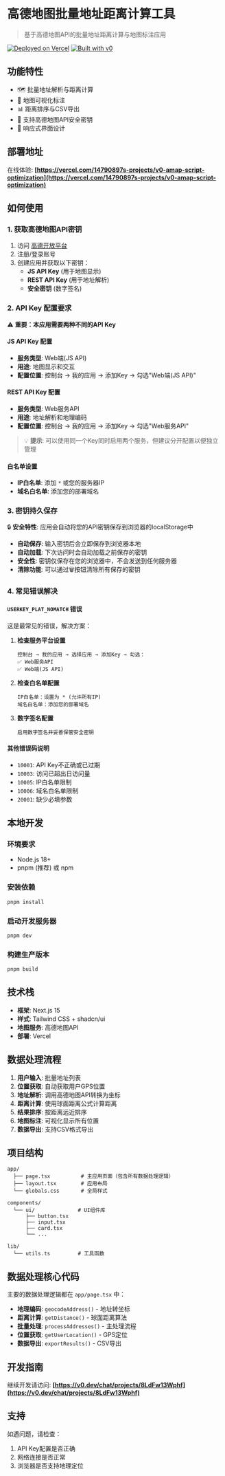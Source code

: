 # 高德地图批量地址距离计算工具

> 基于高德地图API的批量地址距离计算与地图标注应用

[![Deployed on Vercel](https://img.shields.io/badge/Deployed%20on-Vercel-black?style=for-the-badge&logo=vercel)](https://vercel.com/14790897s-projects/v0-amap-script-optimization)
[![Built with v0](https://img.shields.io/badge/Built%20with-v0.dev-black?style=for-the-badge)](https://v0.dev/chat/projects/8LdFw13Wphf)

## 功能特性

- 🗺️ 批量地址解析与距离计算
- 📍 地图可视化标注
- 📊 距离排序与CSV导出
- 🔐 支持高德地图API安全密钥
- 📱 响应式界面设计

## 部署地址

在线体验: **[https://vercel.com/14790897s-projects/v0-amap-script-optimization](https://vercel.com/14790897s-projects/v0-amap-script-optimization)**

## 如何使用

### 1. 获取高德地图API密钥

1. 访问 [高德开放平台](https://console.amap.com/)
2. 注册/登录账号
3. 创建应用并获取以下密钥：
   - **JS API Key** (用于地图显示)
   - **REST API Key** (用于地址解析)
   - **安全密钥** (数字签名)

### 2. API Key 配置要求

⚠️ **重要：本应用需要两种不同的API Key**

#### JS API Key 配置
- **服务类型**: Web端(JS API)
- **用途**: 地图显示和交互
- **配置位置**: 控制台 → 我的应用 → 添加Key → 勾选"Web端(JS API)"

#### REST API Key 配置  
- **服务类型**: Web服务API
- **用途**: 地址解析和地理编码
- **配置位置**: 控制台 → 我的应用 → 添加Key → 勾选"Web服务API"

> 💡 **提示**: 可以使用同一个Key同时启用两个服务，但建议分开配置以便独立管理

#### 白名单设置

- **IP白名单**: 添加 `*` 或您的服务器IP
- **域名白名单**: 添加您的部署域名


### 3. 密钥持久保存

🔒 **安全特性**: 应用会自动将您的API密钥保存到浏览器的localStorage中

- **自动保存**: 输入密钥后会立即保存到浏览器本地
- **自动加载**: 下次访问时会自动加载之前保存的密钥
- **安全性**: 密钥仅保存在您的浏览器中，不会发送到任何服务器
- **清除功能**: 可以通过🗑️按钮清除所有保存的密钥

### 4. 常见错误解决

#### `USERKEY_PLAT_NOMATCH` 错误
这是最常见的错误，解决方案：

1. **检查服务平台设置**
   ```
   控制台 → 我的应用 → 选择应用 → 添加Key → 勾选：
   ✅ Web服务API
   ✅ Web端(JS API)
   ```

2. **检查白名单配置**
   ```
   IP白名单：设置为 * (允许所有IP)
   域名白名单：添加您的部署域名
   ```

3. **数字签名配置**
   ```
   启用数字签名并妥善保管安全密钥
   ```

#### 其他错误码说明
- `10001`: API Key不正确或已过期
- `10003`: 访问已超出日访问量
- `10005`: IP白名单限制
- `10006`: 域名白名单限制
- `20001`: 缺少必填参数

## 本地开发

### 环境要求
- Node.js 18+
- pnpm (推荐) 或 npm

### 安装依赖
```bash
pnpm install
```

### 启动开发服务器
```bash
pnpm dev
```

### 构建生产版本
```bash
pnpm build
```

## 技术栈

- **框架**: Next.js 15
- **样式**: Tailwind CSS + shadcn/ui
- **地图服务**: 高德地图API
- **部署**: Vercel

## 数据处理流程

1. **用户输入**: 批量地址列表
2. **位置获取**: 自动获取用户GPS位置
3. **地址解析**: 调用高德地图API转换为坐标
4. **距离计算**: 使用球面距离公式计算距离
5. **结果排序**: 按距离远近排序
6. **地图标注**: 可视化显示所有位置
7. **数据导出**: 支持CSV格式导出

## 项目结构

```
app/
  ├── page.tsx          # 主应用页面（包含所有数据处理逻辑）
  ├── layout.tsx        # 应用布局
  └── globals.css       # 全局样式

components/
  └── ui/              # UI组件库
      ├── button.tsx
      ├── input.tsx
      ├── card.tsx
      └── ...

lib/
  └── utils.ts         # 工具函数
```

## 数据处理核心代码

主要的数据处理逻辑都在 `app/page.tsx` 中：

- **地理编码**: `geocodeAddress()` - 地址转坐标
- **距离计算**: `getDistance()` - 球面距离算法  
- **批量处理**: `processAddresses()` - 主处理流程
- **位置获取**: `getUserLocation()` - GPS定位
- **数据导出**: `exportResults()` - CSV导出

## 开发指南

继续开发请访问: **[https://v0.dev/chat/projects/8LdFw13Wphf](https://v0.dev/chat/projects/8LdFw13Wphf)**

## 支持

如遇问题，请检查：
1. API Key配置是否正确
2. 网络连接是否正常
3. 浏览器是否支持地理定位